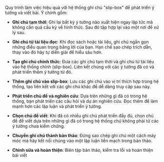 Quy trình làm việc hiệu quả với hệ thống ghi chú "slip-box" để phát triển ý tưởng và viết bài. Ý chính gồm:
- **Ghi chú tạm thời**: Ghi lại bất kỳ ý tưởng nào xuất hiện ngay lập tức mà không cần quá cầu kỳ về hình thức. Sau đó tập hợp lại vào một nơi để xử lý sau.
    
- **Ghi chú từ tài liệu đọc**: Khi đọc sách hoặc tài liệu, ghi chú ngắn gọn những điều quan trọng bằng lời của bạn. Hạn chế sao chép trích dẫn, thay vào đó hãy tự diễn giải để hiểu sâu hơn.
    
- **Tạo ghi chú chính thức**: Đưa các ghi chú tạm thời và ghi chú từ tài liệu vào hệ thống chính (slip-box). Liên kết chúng với các ý tưởng đã có và phát triển thêm ý tưởng từ đó.
    
- **Thêm ghi chú vào slip-box**: Lưu các ghi chú vào vị trí thích hợp trong hệ thống, tạo liên kết với các ghi chú khác để dễ dàng truy cập sau này.
    
- **Phát triển chủ đề và nghiên cứu**: Dựa trên những gì đã có trong hệ thống, bạn phát triển các câu hỏi và dự án nghiên cứu. Đọc thêm để làm mạnh hơn các lập luận và phát triển ý tưởng.
    
- **Chọn chủ đề viết**: Khi đã có nhiều ghi chú phát triển đầy đủ, chọn chủ đề để viết dựa trên những gì đã có trong hệ thống chứ không phải từ các ý tưởng chưa kiểm chứng.
    
- **Chuyển ghi chú thành bản thảo**: Đừng sao chép ghi chú một cách máy móc mà hãy kết nối chúng vào một lập luận liền mạch trong bản thảo.
    
- **Chỉnh sửa và hoàn thiện**: Biên tập bản thảo, kiểm tra lỗi và hoàn thiện bài viết
